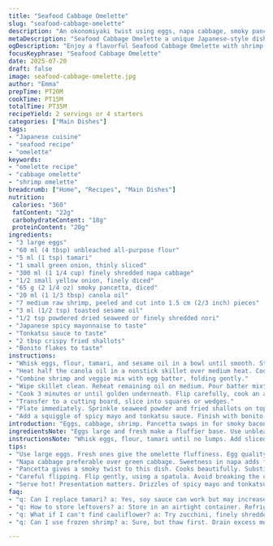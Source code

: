 ```yaml
---
title: "Seafood Cabbage Omelette"
slug: "seafood-cabbage-omelette"
description: "An okonomiyaki twist using eggs, napa cabbage, smoky pancetta instead of lard, and shrimp. Slightly different spice and texture play with the addition of sesame oil and tamari replacing soy sauce. Garnished with crispy fried shallots and a drizzle of spicy mayo and tonkatsu sauce. Cook times adjusted for slightly longer cabbage sauté and omelette browning."
metaDescription: "Seafood Cabbage Omelette a unique Japanese-style dish with shrimp, napa cabbage, smoky pancetta, and rich sauces. It's a delicious fusion."
ogDescription: "Enjoy a flavorful Seafood Cabbage Omelette with shrimp and savory pancetta. Ideal for quick meals and sharing with friends."
focusKeyphrase: "Seafood Cabbage Omelette"
date: 2025-07-20
draft: false
image: seafood-cabbage-omelette.jpg
author: "Emma"
prepTime: PT20M
cookTime: PT15M
totalTime: PT35M
recipeYield: 2 servings or 4 starters
categories: ["Main Dishes"]
tags:
- "Japanese cuisine"
- "seafood recipe"
- "omelette"
keywords:
- "omelette recipe"
- "cabbage omelette"
- "shrimp omelette"
breadcrumb: ["Home", "Recipes", "Main Dishes"]
nutrition: 
 calories: "360"
 fatContent: "22g"
 carbohydrateContent: "18g"
 proteinContent: "20g"
ingredients:
- "3 large eggs"
- "60 ml (4 tbsp) unbleached all-purpose flour"
- "5 ml (1 tsp) tamari"
- "1 small green onion, thinly sliced"
- "300 ml (1 1/4 cup) finely shredded napa cabbage"
- "1/2 small yellow onion, finely diced"
- "65 g (2 1/4 oz) smoky pancetta, diced"
- "20 ml (1 1/3 tbsp) canola oil"
- "7 medium raw shrimp, peeled and cut into 1.5 cm (2/3 inch) pieces"
- "3 ml (1/2 tsp) toasted sesame oil"
- "1/2 tsp powdered dried seaweed or finely shredded nori"
- "Japanese spicy mayonnaise to taste"
- "Tonkatsu sauce to taste"
- "2 tbsp crispy fried shallots"
- "Bonito flakes to taste"
instructions:
- "Whisk eggs, flour, tamari, and sesame oil in a bowl until smooth. Stir in the green onion."
- "Heat half the canola oil in a nonstick skillet over medium heat. Cook cabbage, onion, and pancetta until cabbage softens and onion turns translucent, around 7 minutes. Add shrimp and cook 2 minutes more."
- "Combine shrimp and veggie mix with egg batter, folding gently."
- "Wipe skillet clean. Reheat remaining oil on medium. Pour batter mixture, spread into a flat round about 1.2 cm (1/2 inch) thick."
- "Cook 3 minutes or until golden underneath. Flip carefully, cook an additional 1.5 minutes or until set through."
- "Transfer to a cutting board, slice into squares or wedges."
- "Plate immediately. Sprinkle seaweed powder and fried shallots on top."
- "Add a squiggle of spicy mayo and tonkatsu sauce. Finish with bonito flakes that flicker on the hot surface."
introduction: "Eggs, cabbage, shrimp. Pancetta swaps in for smoky bacon. Flour binds. Tamari replaces soy. Sesame oil adds nuttiness. Onion and green onion chopped fine. Simmer ingredients till softened, shrimp blush pink. Combine with egg batter. Skillet hot. Oil slick. Pour batter wide, thin. Cook long enough for crust to form. Flip carefully. Warm through till just done. Cut. Drizzle spicy mayo, tonkatsu sauce, sprinkle crispy shallots and aonori powder. Bonito flakes flutter. Steamy, savory bites. Slightly sweet, smoky, tangy. Fusion vibes. A take on Japanese street food with a touch of Italy in pancetta.“"
ingredientsNote: "Eggs large and fresh make a fluffier base. Use unbleached flour for better texture. Napa cabbage is preferred for sweetness and softness but you can use green cabbage if necessary; just cook a little longer so it softens uniformly. Tamari is a gluten-free soy sauce alternative that brings depth without too much salt. The smoky pancetta adds fat and flavor, substituting original bacon or lardons. Sesame oil, added to the batter, introduces warmth and nuttiness, shifting the flavor profile slightly Asian-Italian. Green onion in batter. Yellow onion for sweetness and crunch if not fully cooked soft. Raw shrimp are peeled and chopped for bite-sized morsels. Dried seaweed powder or shredded nori for subtle umami topping. The crispy fried shallots replace bonite flakes for crunch, though bonito imparts smoky seafood notes. Japanese spicy mayo gives zing versus plain mayo. Tonkatsu sauce for sweet tang and umami balance."
instructionsNote: "Whisk eggs, flour, tamari until no lumps. Add sliced green onion last to keep brightness intact. Sauté cabbage, onion, and pancetta in half the oil till transparent and soft, stirring occasionally for even color. Shrimp added last to prevent toughness, cook briefly until opaque. Mix shrimp-veggie mix into egg batter gently to avoid breaking shrimp or overworking flour. Skillet wiped clean to prevent burning, reheated with oil for even nonstick cooking. Pour batter and spread with spatula for approx 1/2 inch thickness, essential for even cooking inside without burning bottom. Cook longer on first side for deep golden crust, flip carefully using wide spatula or plate if needed, cook shorter on flip side to keep moist interior. Transfer omelette carefully, slice while hot for neat pieces. Serve immediately to preserve heat and flake movement. Garnish evenly. The bonito flakes will curl and move when hot, signaling freshness. This is a quick, vibrant meal ideal for busy nights or sharing appetizers."
tips:
- "Use large eggs. Fresh ones give the omelette fluffiness. Egg quality affects texture, look for bright yolks. Flour, unbleached all-purpose. Makes a difference on lightness. Right flour binds well. Exhaustive research indicates using more of it will ruin consistency. Too much will weigh down. Only what’s needed."
- "Napa cabbage preferable over green cabbage. Sweetness in napa adds flavor. Tender texture. If you substitute, cook longer till soft. Examine cooking times. Even cooking is key for consistency. Onion adds sweetness too; yellow onion is best. Ensure it is finely diced for proper cooking."
- "Pancetta gives a smoky twist to this dish. Cooks beautifully. Substituting bacon? Opt for a similar weight. Thickness impacts final flavor. Shrimp important for proteins. Chop smaller bits to integrate flavors with the batter. Don’t overcook shrimp. They need to remain tender and juicy, just until pink."
- "Careful flipping. Flip gently, using a spatula. Avoid breaking the omelette. Can use a plate for support if needed. Browned bottom means deliciousness. Even don’t rush cooking. Follow timing for perfect golden crust. One side long, flip shorter. It’s about balance in serving heat."
- "Serve hot! Presentation matters. Drizzles of spicy mayo and tonkatsu sauce. Crispy shallots for texture. Bonito flakes should move when hot. Stability in garnishing. The dish wilts quickly once plated outside. Eat immediately to enjoy flavors combined. Essential for that authentic touch."
faq:
- "q: Can I replace tamari? a: Yes, soy sauce can work but may increase saltiness. Adjust seasoning. Explore coconut aminos as gluten-free option. Differences in flavor."
- "q: How to store leftovers? a: Store in an airtight container. Refrigerate up to two days. Reheat on skillet in low heat. Avoid microwave to retain texture. Freshness decreases."
- "q: What if I can't find cauliflower? a: Try zucchini, finely shredded can work too. Cook it longer for moistness. Not all vegetables will replicate taste."
- "q: Can I use frozen shrimp? a: Sure, but thaw first. Drain excess moisture. Freshly cooked shrimp have better taste. Consider that in quality."

---
```

